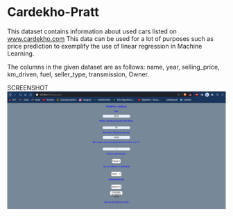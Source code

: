 # Cardekho-Pratt

This dataset contains information about used cars listed on www.cardekho.com
This data can be used for a lot of purposes such as price prediction to exemplify the use of linear regression in Machine Learning.

The columns in the given dataset are as follows: name, year, selling_price, km_driven, fuel, seller_type, transmission, Owner.

SCREENSHOT
![alt text](https://github.com/prathishpratt/Cardekho-Pratt/blob/main/Screenshot%202021-01-22%20235739.jpg?raw=true)
